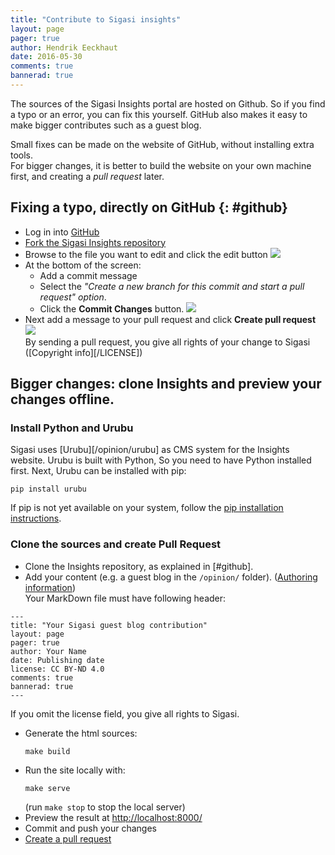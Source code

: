 ```yaml
---
title: "Contribute to Sigasi insights"
layout: page 
pager: true
author: Hendrik Eeckhaut
date: 2016-05-30
comments: true
bannerad: true
---
```



The sources of the Sigasi Insights portal are hosted on Github. So if you find a typo or an error, you can fix this yourself. GitHub also makes it easy to make bigger contributes such as a guest blog.

Small fixes can be made on the website of GitHub, without installing extra tools.  
For bigger changes, it is better to build the website on your own machine first, and creating a *pull request* later.

## Fixing a typo, directly on GitHub {: #github}

* Log in into [GitHub](https://github.com)
* [Fork the Sigasi Insights repository](https://github.com/sigasi/sigasi_insights#fork-destination-box)
* Browse to the file you want to edit and click the edit button
  ![](images/insights_github_edit.png)
* At the bottom of the screen:
    * Add a commit message
    * Select the *"Create a new branch for this commit and start a pull request" option*.
    * Click the **Commit Changes** button.
      ![](images/insights_github_patch.png)
* Next add a message to your pull request and click **Create pull request**  
  ![](images/insights_github_patch_1.png)  
  By sending a pull request, you give all rights of your change to Sigasi ([Copyright info][/LICENSE])

<!--  ![](images/insights_github_patch_2.png) -->

## Bigger changes: clone Insights and preview your changes offline.

### Install Python and Urubu
Sigasi uses [Urubu][/opinion/urubu] as CMS system for the Insights website. Urubu is built with Python, So you need to have Python installed first.
Next, Urubu can be installed with pip:

```
pip install urubu
```
If pip is not yet available on your system, follow the [pip installation instructions](http://www.pip-installer.org/en/latest/installing.html).


### Clone the sources and create Pull Request

* Clone the Insights repository, as explained in [#github]. 
* Add your content (e.g. a guest blog in the `/opinion/` folder). ([Authoring information](https://github.com/sigasi/sigasi_insights/blob/master/README.markdown))  
  Your MarkDown file must have following header:  
```
---
title: "Your Sigasi guest blog contribution"
layout: page 
pager: true
author: Your Name
date: Publishing date
license: CC BY-ND 4.0
comments: true
bannerad: true
---

```  
  If you omit the license field, you give all rights to Sigasi.

* Generate the html sources:
  ```
  make build
  ```
* Run the site locally with:
  ```
  make serve
  ```  
  (run `make stop` to stop the local server)
* Preview the result at <http://localhost:8000/>
* Commit and push your changes
* [Create a pull request](https://github.com)
